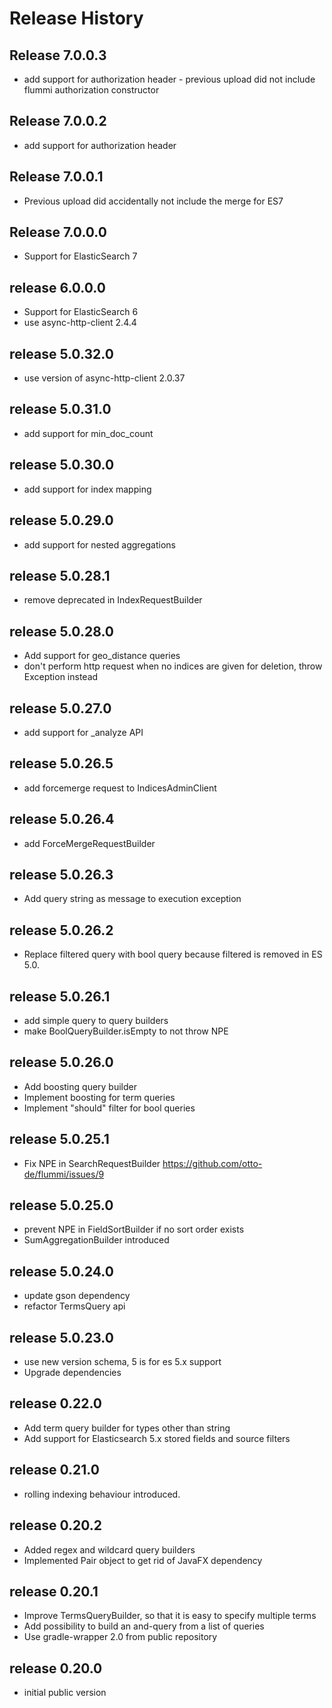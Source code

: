 # Release History

## Release 7.0.0.3
* add support for authorization header - previous upload did not include flummi authorization constructor

## Release 7.0.0.2
* add support for authorization header

## Release 7.0.0.1
* Previous upload did accidentally not include the merge for ES7

## Release 7.0.0.0
* Support for ElasticSearch 7

## release 6.0.0.0
* Support for ElasticSearch 6
* use async-http-client 2.4.4

## release 5.0.32.0
* use version of async-http-client 2.0.37

## release 5.0.31.0
* add support for min_doc_count

## release 5.0.30.0
* add support for index mapping

## release 5.0.29.0
* add support for nested aggregations

## release 5.0.28.1
* remove deprecated in IndexRequestBuilder

## release 5.0.28.0
* Add support for geo_distance queries
* don't perform http request when no indices are given for deletion, throw Exception instead

## release 5.0.27.0
* add support for _analyze API

## release 5.0.26.5
* add forcemerge request to IndicesAdminClient

## release 5.0.26.4
* add ForceMergeRequestBuilder

## release 5.0.26.3
* Add query string as message to execution exception

## release 5.0.26.2
* Replace filtered query with bool query because filtered is removed in ES 5.0.

## release 5.0.26.1
* add simple query to query builders
* make BoolQueryBuilder.isEmpty to not throw NPE

## release 5.0.26.0
* Add boosting query builder
* Implement boosting for term queries
* Implement "should" filter for bool queries

## release 5.0.25.1
* Fix NPE in SearchRequestBuilder https://github.com/otto-de/flummi/issues/9

## release 5.0.25.0
* prevent NPE in FieldSortBuilder if no sort order exists
* SumAggregationBuilder introduced

## release 5.0.24.0
* update gson dependency
* refactor TermsQuery api

## release 5.0.23.0
* use new version schema, 5 is for es 5.x support
* Upgrade dependencies

## release 0.22.0
* Add term query builder for types other than string
* Add support for Elasticsearch 5.x stored fields and source filters

## release 0.21.0
* rolling indexing behaviour introduced.

## release 0.20.2
* Added regex and wildcard query builders
* Implemented Pair object to get rid of JavaFX dependency

## release 0.20.1
* Improve TermsQueryBuilder, so that it is easy to specify multiple terms
* Add possibility to build an and-query from a list of queries
* Use gradle-wrapper 2.0 from public repository

## release 0.20.0
* initial public version

